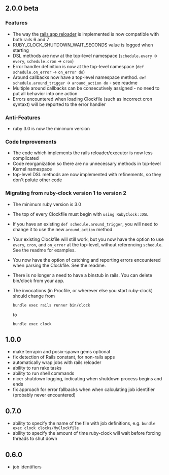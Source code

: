 ## 2.0.0 beta

### Features
* The way the [rails app reloader](https://guides.rubyonrails.org/threading_and_code_execution.html)
  is implemented is now compatible with both rails 6 and 7
* RUBY_CLOCK_SHUTDOWN_WAIT_SECONDS value is logged when starting
* DSL methods are now at the top-level namespace (`schedule.every` → `every`, `schedule.cron` → `cron`)
* Error handler definition is now at the top-level namespace (`def schedule.on_error` → `on_error do`)
* Around callbacks now have a top-level namespace method. `def schedule.around_trigger` → `around_action do` - see readme
* Multiple around callbacks can be consecutively assigned - no need to put all behavior into one action
* Errors encountered when loading Clockfile (such as incorrect cron syntaxt)
  will be reported to the error handler

### Anti-Features
* ruby 3.0 is now the minimum version

### Code Improvements
* The code which implements the rails reloader/executor is now less complicated
* Code reorganization so there are no unnecessary methods in top-level Kernel namespace
* top-level DSL methods are now implemented with refinements, so they don't polute other code


### Migrating from ruby-clock version 1 to version 2

* The minimum ruby version is 3.0
* The top of every Clockfile must begin with `using RubyClock::DSL`
* If you have an existing `def schedule.around_trigger`, you will need to change it to use the new
  `around_action` method.
* Your existing Clockfile will still work, but you now have the option to use
  `every`, `cron`, and `on_error` at the top-level, without referencing `schedule`.
  See the readme for examples.
* You now have the option of catching and reporting errors encountered when parsing the Clockfile.
  See the readme.
* There is no longer a need to have a binstub in rails. You can delete bin/clock from your app.
* The invocations (in Procfile, or wherever else you start ruby-clock) should change from

      bundle exec rails runner bin/clock
  to

      bundle exec clock

## 1.0.0

* make terrapin and posix-spawn gems optional
* fix detection of Rails constant, for non-rails apps
* automatically wrap jobs with rails reloader
* ability to run rake tasks
* ability to run shell commands
* nicer shutdown logging, indicating when shutdown process begins and ends
* fix approach for error fallbacks when when calculating job identifier (probably never encountered)

## 0.7.0

* ability to specify the name of the file with job definitions, e.g. `bundle exec clock clocks/MyClockfile`
* ability to specify the amount of time ruby-clock will wait before forcing threads to shut down

## 0.6.0

* job identifiers

